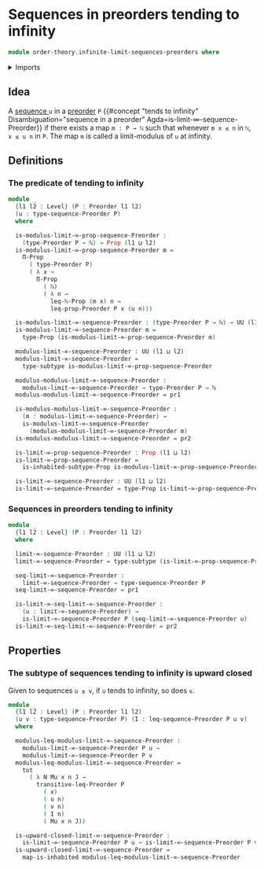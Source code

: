 # Sequences in preorders tending to infinity

```agda
module order-theory.infinite-limit-sequences-preorders where
```

<details><summary>Imports</summary>

```agda
open import elementary-number-theory.inequality-natural-numbers
open import elementary-number-theory.natural-numbers

open import foundation.binary-relations
open import foundation.dependent-pair-types
open import foundation.function-extensionality
open import foundation.function-types
open import foundation.functoriality-dependent-pair-types
open import foundation.inhabited-subtypes
open import foundation.inhabited-types
open import foundation.propositions
open import foundation.sequences
open import foundation.subtypes
open import foundation.universe-levels

open import order-theory.preorders
open import order-theory.sequences-preorders
```

</details>

## Idea

A [sequence ](order-theory.sequences-preorders.md) `u` in a
[preorder](order-theory.preorders.md) `P`
{{#concept "tends to infinity" Disambiguation="sequence in a preorder" Agda=is-limit-∞-sequence-Preorder}}
if there exists a map `m : P → ℕ` such that whenever `m x ≤ n` in `ℕ`, `x ≤ u n`
in `P`. The map `m` is called a limit-modulus of `u` at infinity.

## Definitions

### The predicate of tending to infinity

```agda
module _
  {l1 l2 : Level} (P : Preorder l1 l2)
  (u : type-sequence-Preorder P)
  where

  is-modulus-limit-∞-prop-sequence-Preorder :
    (type-Preorder P → ℕ) → Prop (l1 ⊔ l2)
  is-modulus-limit-∞-prop-sequence-Preorder m =
    Π-Prop
      ( type-Preorder P)
      ( λ x →
        Π-Prop
          ( ℕ)
          ( λ n →
            leq-ℕ-Prop (m x) n ⇒
            leq-prop-Preorder P x (u n)))

  is-modulus-limit-∞-sequence-Preorder : (type-Preorder P → ℕ) → UU (l1 ⊔ l2)
  is-modulus-limit-∞-sequence-Preorder m =
    type-Prop (is-modulus-limit-∞-prop-sequence-Preorder m)

  modulus-limit-∞-sequence-Preorder : UU (l1 ⊔ l2)
  modulus-limit-∞-sequence-Preorder =
    type-subtype is-modulus-limit-∞-prop-sequence-Preorder

  modulus-modulus-limit-∞-sequence-Preorder :
    modulus-limit-∞-sequence-Preorder → type-Preorder P → ℕ
  modulus-modulus-limit-∞-sequence-Preorder = pr1

  is-modulus-modulus-limit-∞-sequence-Preorder :
    (m : modulus-limit-∞-sequence-Preorder) →
    is-modulus-limit-∞-sequence-Preorder
      (modulus-modulus-limit-∞-sequence-Preorder m)
  is-modulus-modulus-limit-∞-sequence-Preorder = pr2

  is-limit-∞-prop-sequence-Preorder : Prop (l1 ⊔ l2)
  is-limit-∞-prop-sequence-Preorder =
    is-inhabited-subtype-Prop is-modulus-limit-∞-prop-sequence-Preorder

  is-limit-∞-sequence-Preorder : UU (l1 ⊔ l2)
  is-limit-∞-sequence-Preorder = type-Prop is-limit-∞-prop-sequence-Preorder
```

### Sequences in preorders tending to infinity

```agda
module _
  {l1 l2 : Level} (P : Preorder l1 l2)
  where

  limit-∞-sequence-Preorder : UU (l1 ⊔ l2)
  limit-∞-sequence-Preorder = type-subtype (is-limit-∞-prop-sequence-Preorder P)

  seq-limit-∞-sequence-Preorder :
    limit-∞-sequence-Preorder → type-sequence-Preorder P
  seq-limit-∞-sequence-Preorder = pr1

  is-limit-∞-seq-limit-∞-sequence-Preorder :
    (u : limit-∞-sequence-Preorder) →
    is-limit-∞-sequence-Preorder P (seq-limit-∞-sequence-Preorder u)
  is-limit-∞-seq-limit-∞-sequence-Preorder = pr2
```

## Properties

### The subtype of sequences tending to infinity is upward closed

Given to sequences `u ≤ v`, if `u` tends to infinity, so does `v`.

```agda
module _
  {l1 l2 : Level} (P : Preorder l1 l2)
  (u v : type-sequence-Preorder P) (I : leq-sequence-Preorder P u v)
  where

  modulus-leq-modulus-limit-∞-sequence-Preorder :
    modulus-limit-∞-sequence-Preorder P u →
    modulus-limit-∞-sequence-Preorder P v
  modulus-leq-modulus-limit-∞-sequence-Preorder =
    tot
      ( λ N Mu x n J →
        transitive-leq-Preorder P
          ( x)
          ( u n)
          ( v n)
          ( I n)
          ( Mu x n J))

  is-upward-closed-limit-∞-sequence-Preorder :
    is-limit-∞-sequence-Preorder P u → is-limit-∞-sequence-Preorder P v
  is-upward-closed-limit-∞-sequence-Preorder =
    map-is-inhabited modulus-leq-modulus-limit-∞-sequence-Preorder
```
